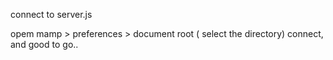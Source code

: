 connect to server.js

opem mamp > preferences > document root ( select the directory)
connect, and good to go..